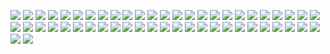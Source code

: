 ![](2018/Screen%20Shot%202018-01-11%20at%2000.04.21.png)
![](2018/Screen%20Shot%202018-02-24%20at%2009.59.26.jpg)
![](2018/Screen%20Shot%202018-02-24%20at%2010.02.31.png)
![](2018/Screen%20Shot%202018-02-24%20at%2010.06.56.jpg)
![](2018/Screen%20Shot%202018-02-24%20at%2010.15.16.jpg)
![](2018/Screen%20Shot%202018-03-19%20at%2019.19.25.png)
![](2018/Screen%20Shot%202018-03-25%20at%2022.27.49.png)
![](2018/Screen%20Shot%202018-04-24%20at%2000.55.02.png)
![](2018/Screen%20Shot%202018-06-03%20at%2016.40.59.png)
![](2018/Screen%20Shot%202018-06-03%20at%2016.41.04.png)
![](2018/Screen%20Shot%202018-06-03%20at%2016.41.11.png)
![](2018/Screen%20Shot%202018-06-06%20at%2018.12.35.png)
![](2018/Screen%20Shot%202018-06-06%20at%2019.33.02.png)
![](2018/Screen%20Shot%202018-06-06%20at%2019.35.16.png)
![](2018/Screen%20Shot%202018-06-06%20at%2019.36.37.png)
![](2018/Screen%20Shot%202018-06-06%20at%2019.39.00.png)
![](2018/Screen%20Shot%202018-06-11%20at%2002.49.53.png)
![](2018/Screen%20Shot%202018-06-12%20at%2004.17.09.png)
![](2018/Screen%20Shot%202018-06-12%20at%2004.36.41.png)
![](2018/Screen%20Shot%202018-06-22%20at%2006.47.20.png)
![](2018/Screen%20Shot%202018-06-22%20at%2007.18.03.png)
![](2018/Screen%20Shot%202018-06-22%20at%2007.29.20.png)
![](2018/Screen%20Shot%202018-06-23%20at%2013.31.45.png)
![](2018/Screen%20Shot%202018-07-03%20at%2016.39.23.png)
![](2018/Screen%20Shot%202018-07-03%20at%2016.39.47.png)
![](2018/Screen%20Shot%202018-07-11%20at%2021.02.21.png)
![](2018/Screen%20Shot%202018-07-13%20at%2011.05.58.png)
![](2018/Screen%20Shot%202018-07-13%20at%2011.20.18.png)
![](2018/Screen%20Shot%202018-07-13%20at%2023.32.13.png)
![](2018/Screen%20Shot%202018-07-13%20at%2023.32.48.png)
![](2018/Screen%20Shot%202018-07-14%20at%2005.43.56.png)
![](2018/Screen%20Shot%202018-07-14%20at%2006.10.01.png)
![](2018/Screen%20Shot%202018-07-14%20at%2008.53.59.png)
![](2018/Screen%20Shot%202018-07-14%20at%2008.58.38.png)
![](2018/Screen%20Shot%202018-07-14%20at%2009.58.59.png)
![](2018/Screen%20Shot%202018-07-14%20at%2010.18.27.png)
![](2018/Screen%20Shot%202018-07-19%20at%2021.44.01.png)
![](2018/Screen%20Shot%202018-07-19%20at%2022.31.29.png)
![](2018/Screen%20Shot%202018-08-05%20at%2019.28.59.png)
![](2018/Screen%20Shot%202018-08-07%20at%2023.08.58.png)
![](2018/Screen%20Shot%202018-09-10%20at%2017.42.58.png)
![](2018/Screen%20Shot%202018-09-10%20at%2017.44.28.png)
![](2018/Screen%20Shot%202018-09-22%20at%2003.57.58.png)
![](2018/Screen%20Shot%202018-09-22%20at%2003.58.04.png)
![](2018/Screen%20Shot%202018-09-22%20at%2004.00.37.png)
![](2018/Screen%20Shot%202018-09-22%20at%2004.02.49.png)
![](2018/Screen%20Shot%202018-09-22%20at%2004.04.42.png)
![](2018/Screen%20Shot%202018-09-28%20at%2013.44.46.png)
![](2018/Screen%20Shot%202018-10-02%20at%2019.00.24.png)
![](2018/Screen%20Shot%202018-10-02%20at%2019.37.57.png)
![](2018/Screen%20Shot%202018-10-02%20at%2020.30.49.png)
![](2018/Screen%20Shot%202018-11-14%20at%2012.09.45.png)
